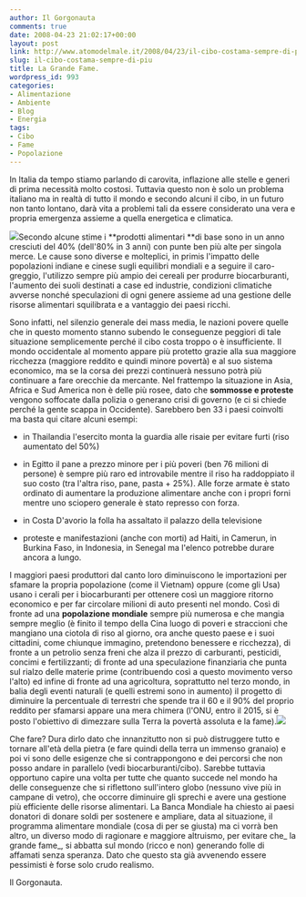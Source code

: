```yaml
---
author: Il Gorgonauta
comments: true
date: 2008-04-23 21:02:17+00:00
layout: post
link: http://www.atomodelmale.it/2008/04/23/il-cibo-costama-sempre-di-piu/
slug: il-cibo-costama-sempre-di-piu
title: La Grande Fame.
wordpress_id: 993
categories:
- Alimentazione
- Ambiente
- Blog
- Energia
tags:
- Cibo
- Fame
- Popolazione
---
```


In Italia da tempo stiamo parlando di carovita, inflazione alle stelle e generi di prima necessità molto costosi. Tuttavia questo non è solo un problema italiano ma in realtà di tutto il mondo e secondo alcuni il cibo, in un futuro non tanto lontano, darà vita a problemi tali da essere considerato una vera e propria emergenza assieme a quella energetica e climatica.

![](http://www.atomodelmale.it/wp-content/uploads/2008/10/riso.jpg)Secondo alcune stime i **prodotti alimentari **di base sono in un anno cresciuti del 40% (dell'80% in 3 anni) con punte ben più alte per singola merce. Le cause sono diverse e molteplici, in primis l'impatto delle popolazioni indiane e cinese sugli equilibri mondiali e a seguire il caro-greggio, l'utilizzo sempre più ampio dei cereali per produrre biocarburanti, l'aumento dei suoli destinati a case ed industrie, condizioni climatiche avverse nonché speculazioni di ogni genere assieme ad una gestione delle risorse alimentari squilibrata e a vantaggio dei paesi ricchi.

Sono infatti, nel silenzio generale dei mass media, le nazioni povere quelle che in questo momento stanno subendo le conseguenze peggiori di tale situazione semplicemente perché il cibo costa troppo o è insufficiente. Il mondo occidentale al momento appare più protetto grazie alla sua maggiore ricchezza (maggiore reddito e quindi minore povertà) e al suo sistema economico, ma se la corsa dei prezzi continuerà nessuno potrà più continuare a fare orecchie da mercante. Nel frattempo la situazione in Asia, Africa e Sud America non è delle più rosee, dato che **sommosse e proteste** vengono soffocate dalla polizia o generano crisi di governo (e ci si chiede perché la gente scappa in Occidente). Sarebbero ben 33 i paesi coinvolti ma basta qui citare alcuni esempi:

<!-- more -->




	
  * in Thailandia l'esercito monta la guardia alle risaie per evitare furti (riso aumentato del 50%)

	
  * in Egitto il pane a prezzo minore per i più poveri (ben 76 milioni di persone) è sempre più raro ed introvabile mentre il riso ha raddoppiato il suo costo (tra l'altra riso, pane, pasta + 25%). Alle forze armate è stato ordinato di aumentare la produzione alimentare anche con i propri forni mentre uno sciopero generale è stato represso con forza.

	
  * in Costa D'avorio la folla ha assaltato il palazzo della televisione

	
  * proteste e manifestazioni (anche con morti) ad Haiti, in Camerun, in Burkina Faso, in Indonesia, in Senegal ma l'elenco potrebbe durare ancora a lungo.


I maggiori paesi produttori dal canto loro diminuiscono le importazioni per sfamare la propria popolazione (come il Vietnam) oppure (come gli Usa) usano i cerali per i biocarburanti per ottenere così un maggiore ritorno economico e per far circolare milioni di auto presenti nel mondo. Così di fronte ad una **popolazione mondiale** sempre più numerosa e che mangia sempre meglio (è finito il tempo della Cina luogo di poveri e straccioni che mangiano una ciotola di riso al giorno, ora anche questo paese e i suoi cittadini, come chiunque immagino, pretendono benessere e ricchezza), di fronte a un petrolio senza freni che alza il prezzo di carburanti, pesticidi, concimi e fertilizzanti; di fronte ad una speculazione finanziaria che punta sul rialzo delle materie prime (contribuendo così a questo movimento verso l'alto) ed infine di fronte ad una agricoltura, soprattutto nel terzo mondo, in balia degli eventi naturali (e quelli estremi sono in aumento) il progetto di diminuire la percentuale di terrestri che spende tra il 60 e il 90% del proprio reddito per sfamarsi appare una mera chimera (l'ONU, entro il 2015, si è posto l'obiettivo di dimezzare sulla Terra la povertà assoluta e la fame).![](http://www.atomodelmale.it/wp-content/uploads/2008/10/grano1-300x300.jpg)

Che fare? Dura dirlo dato che innanzitutto non si può distruggere tutto e tornare all'età della pietra (e fare quindi della terra un immenso granaio) e poi vi sono delle esigenze che si contrappongono e dei percorsi che non posso andare in parallelo (vedi biocarburanti/cibo). Sarebbe tuttavia opportuno capire una volta per tutte che quanto succede nel mondo ha delle conseguenze che si riflettono sull'intero globo (nessuno vive più in campane di vetro), che occorre diminuire gli sprechi e avere una gestione più efficiente delle risorse alimentari. La Banca Mondiale ha chiesto ai paesi donatori di donare soldi per sostenere e ampliare, data al situazione, il programma alimentare mondiale (cosa di per se giusta) ma ci vorrà ben altro, un diverso modo di ragionare e maggiore altruismo, per evitare che_ la grande fame_, si abbatta sul mondo (ricco e non) generando folle di affamati senza speranza. Dato che questo sta già avvenendo essere pessimisti è forse solo crudo realismo.

Il Gorgonauta.
